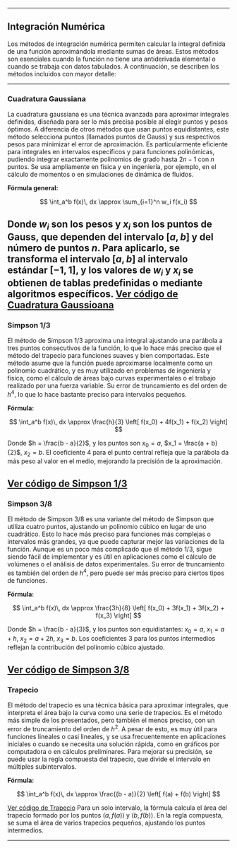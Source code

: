 
---

## Integración Numérica

Los métodos de integración numérica permiten calcular la integral definida de una función aproximándola mediante sumas de áreas. Estos métodos son esenciales cuando la función no tiene una antiderivada elemental o cuando se trabaja con datos tabulados. A continuación, se describen los métodos incluidos con mayor detalle:

---

### **Cuadratura Gaussiana**

La cuadratura gaussiana es una técnica avanzada para aproximar integrales definidas, diseñada para ser lo más precisa posible al elegir puntos y pesos óptimos. A diferencia de otros métodos que usan puntos equidistantes, este método selecciona puntos (llamados puntos de Gauss) y sus respectivos pesos para minimizar el error de aproximación. Es particularmente eficiente para integrales en intervalos específicos y para funciones polinómicas, pudiendo integrar exactamente polinomios de grado hasta $2n - 1$ con $n$ puntos. Se usa ampliamente en física y en ingeniería, por ejemplo, en el cálculo de momentos o en simulaciones de dinámica de fluidos.

**Fórmula general:**

$$
\int_a^b f(x)\, dx \approx \sum_{i=1}^n w_i f(x_i)
$$

Donde $w_i$ son los pesos y $x_i$ son los puntos de Gauss, que dependen del intervalo $[a, b]$ y del número de puntos $n$. Para aplicarlo, se transforma el intervalo $[a, b]$ al intervalo estándar $[-1, 1]$, y los valores de $w_i$ y $x_i$ se obtienen de tablas predefinidas o mediante algoritmos específicos.
[Ver código de Cuadratura Gaussioana](/Métodos_De_Integracion/CuadraturaGaussiana.py)
---

### **Simpson 1/3**

El método de Simpson 1/3 aproxima una integral ajustando una parábola a tres puntos consecutivos de la función, lo que lo hace más preciso que el método del trapecio para funciones suaves y bien comportadas. Este método asume que la función puede aproximarse localmente como un polinomio cuadrático, y es muy utilizado en problemas de ingeniería y física, como el cálculo de áreas bajo curvas experimentales o el trabajo realizado por una fuerza variable. Su error de truncamiento es del orden de $h^4$, lo que lo hace bastante preciso para intervalos pequeños.

**Fórmula:**

$$
\int_a^b f(x)\, dx \approx \frac{h}{3} \left[ f(x_0) + 4f(x_1) + f(x_2) \right]
$$

Donde $h = \frac{b - a}{2}$, y los puntos son $x_0 = a$, $x_1 = \frac{a + b}{2}$, $x_2 = b$. El coeficiente 4 para el punto central refleja que la parábola da más peso al valor en el medio, mejorando la precisión de la aproximación.

[Ver código de Simpson 1/3](/Simpson1_3.py)
---

### **Simpson 3/8**

El método de Simpson 3/8 es una variante del método de Simpson que utiliza cuatro puntos, ajustando un polinomio cúbico en lugar de uno cuadrático. Esto lo hace más preciso para funciones más complejas o intervalos más grandes, ya que puede capturar mejor las variaciones de la función. Aunque es un poco más complicado que el método 1/3, sigue siendo fácil de implementar y es útil en aplicaciones como el cálculo de volúmenes o el análisis de datos experimentales. Su error de truncamiento es también del orden de $h^4$, pero puede ser más preciso para ciertos tipos de funciones.

**Fórmula:**

$$
\int_a^b f(x)\, dx \approx \frac{3h}{8} \left[ f(x_0) + 3f(x_1) + 3f(x_2) + f(x_3) \right]
$$

Donde $h = \frac{b - a}{3}$, y los puntos son equidistantes: $x_0 = a$, $x_1 = a + h$, $x_2 = a + 2h$, $x_3 = b$. Los coeficientes 3 para los puntos intermedios reflejan la contribución del polinomio cúbico ajustado.

[Ver código de Simpson 3/8](/Simpson3_8.py)
---

### **Trapecio**

El método del trapecio es una técnica básica para aproximar integrales, que interpreta el área bajo la curva como una serie de trapecios. Es el método más simple de los presentados, pero también el menos preciso, con un error de truncamiento del orden de $h^2$. A pesar de esto, es muy útil para funciones lineales o casi lineales, y se usa frecuentemente en aplicaciones iniciales o cuando se necesita una solución rápida, como en gráficos por computadora o en cálculos preliminares. Para mejorar su precisión, se puede usar la regla compuesta del trapecio, que divide el intervalo en múltiples subintervalos.

**Fórmula:**

$$
\int_a^b f(x)\, dx \approx \frac{(b - a)}{2} \left[ f(a) + f(b) \right]
$$

[Ver código de Trapecio](/T4_DiferenciaciónIntegración/Métodos_De_Integración/Trapecio.py)
Para un solo intervalo, la fórmula calcula el área del trapecio formado por los puntos $(a, f(a))$ y $(b, f(b))$. En la regla compuesta, se suma el área de varios trapecios pequeños, ajustando los puntos intermedios.

---



